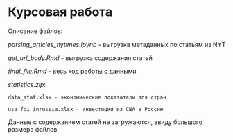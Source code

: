 # Курсовая работа

Описание файлов:

*parsing_articles_nytimes.ipynb* - выгрузка метаданных по статьям из NYT

*get_url_body.Rmd* - выгрузка содержания статей

*final_file.Rmd* - весь ход работы с данными

*statistics.zip*:

    data_stat.xlsx - экономические показатели для стран 
  
    usa_fdi_inrussia.xlsx - инвестиции из США в Россию
  
  
Данные с содержанием статей не загружаются, ввиду большого размера файлов.
